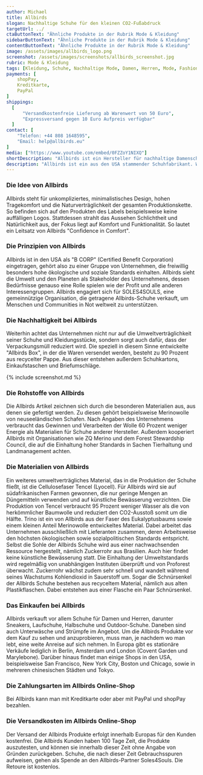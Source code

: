 ```yaml
---
author: Michael
title: Allbirds
slogan: Nachhaltige Schuhe für den kleinen CO2-Fußabdruck
targetUrl: ../
ctaButtonText: "Ähnliche Produkte in der Rubrik Mode & Kleidung"
sidebarButtonText: "Ähnliche Produkte in der Rubrik Mode & Kleidung"
contentButtonText: "Ähnliche Produkte in der Rubrik Mode & Kleidung"
image: /assets/images/allbirds_logo.png
screenshot: /assets/images/screenshots/allbirds_screenshot.jpg
rubric: Mode & Kleidung
tags: [Kleidung, Schuhe, Nachhaltige Mode, Damen, Herren, Mode, Fashion]
payments: [
    shopPay,
    Kreditkarte,
    PayPal
]
shippings:
  [
      "Versandkostenfreie Lieferung ab Warenwert von 50 Euro",
      "Expressversand gegen 10 Euro Aufpreis verfügbar"
  ]
contact: [
    "Telefon: +44 808 1648595", 
    "Email: help@allbirds.eu"
]
media: ["https://www.youtube.com/embed/0FZZoY1NIXQ"]
shortDescription: "Allbirds ist ein Hersteller für nachhaltige Damenschuhe und Herrenschuhe aus umweltschonender Produktion sowie naturbewussten Materialien."
description: "Allbirds ist ein aus den USA stammender Schuhfabrikant. Werbung macht das Unternehmen mit dem Thema Nachhaltigkeit und der besonderen Umweltverträglichkeit seiner Produkte. Statt auf günstige, synthetische Materialien setzt Allbirds auf natürliche und umweltfreundliche Alternativen. Damit will sich die Marke bewusst von herkömmlichen Produzenten abgrenzen."
---
```


### Die Idee von Allbirds

Allbirds steht für unkompliziertes, minimalistisches Design, hohen Tragekomfort und die Naturverträglichkeit der gesamten Produktionskette. So befinden sich auf den Produkten des Labels beispielsweise keine auffälligen Logos. Stattdessen strahlt das Aussehen Schlichtheit und Natürlichkeit aus, der Fokus liegt auf Komfort und Funktionalität. So lautet ein Leitsatz von Allbirds "Confidence in Comfort". 

### Die Prinzipien von Allbirds

Allbirds ist in den USA als "B CORP" (Certified Benefit Corporation) eingetragen, gehört also zu einer Gruppe von Unternehmen, die freiwillig besonders hohe ökologische und soziale Standards einhalten. Allbirds sieht die Umwelt und den Planeten als Stakeholder des Unternehmens, dessen Bedürfnisse genauso eine Rolle spielen wie der Profit und alle anderen Interessengruppen. Allbirds engagiert sich für SOLES4SOULS, eine gemeinnützige Organisation, die getragene Allbirds-Schuhe verkauft, um Menschen und Communities in Not weltweit zu unterstützen. 

### Die Nachhaltigkeit bei Allbirds

Weiterhin achtet das Unternehmen nicht nur auf die Umweltverträglichkeit seiner Schuhe und Kleidungsstücke, sondern sorgt auch dafür, dass der Verpackungsmüll reduziert wird. Die speziell in diesem Sinne entwickelte "Allbirds Box", in der die Waren versendet werden, besteht zu 90 Prozent aus recycelter Pappe. Aus dieser entstehen außerdem Schuhkartons, Einkaufstaschen und Briefumschläge. 

{% include screenshot.md %}

### Die Rohstoffe von Allbirds

Die Allbirds Artikel zeichnen sich durch die besonderen Materialien aus, aus denen sie gefertigt werden. Zu diesen gehört beispielsweise Merinowolle von neuseeländischen Schafen. Nach Angaben des Unternehmens verbraucht das Gewinnen und Verarbeiten der Wolle 60 Prozent weniger Energie als Materialien für Schuhe anderer Hersteller. Außerdem kooperiert Allbirds mit Organisationen wie ZQ Merino und dem Forest Stewardship Council, die auf die Einhaltung hoher Standards in Sachen Tierhaltung und Landmanagement achten.

### Die Materialien von Allbirds

Ein weiteres umweltverträgliches Material, das in die Produktion der Schuhe fließt, ist die Cellulosefaser Tencel (Lyocell). Für Allbirds wird sie auf südafrikanischen Farmen gewonnen, die nur geringe Mengen an Düngemitteln verwenden und auf künstliche Bewässerung verzichten. Die Produktion von Tencel verbraucht 95 Prozent weniger Wasser als die von herkömmlicher Baumwolle und reduziert den CO2-Ausstoß somit um die Hälfte. 
Trino ist ein von Allbirds aus der Faser des Eukalyptusbaums sowie einem kleinen Anteil Merinowolle entwickeltes Material. Dabei arbeitet das Unternehmen ausschließlich mit Lieferanten zusammen, deren Arbeitsweise den höchsten ökologischen sowie sozialpolitischen Standards entspricht. 
Selbst die Sohle der Allbirds Schuhe wird aus einer nachwachsenden Ressource hergestellt, nämlich Zuckerrohr aus Brasilien. Auch hier findet keine künstliche Bewässerung statt. Die Einhaltung der Umweltstandards wird regelmäßig von unabhängigen Instituten überprüft und von Proforest überwacht. Zuckerrohr wächst zudem sehr schnell und wandelt während seines Wachstums Kohlendioxid in Sauerstoff um. 
Sogar die Schnürsenkel der Allbirds Schuhe bestehen aus recyceltem Material, nämlich aus alten Plastikflaschen. Dabei entstehen aus einer Flasche ein Paar Schnürsenkel. 

### Das Einkaufen bei Allbirds

Allbirds verkauft vor allem Schuhe für Damen und Herren, darunter Sneakers, Laufschuhe, Halbschuhe und Outdoor-Schuhe. Daneben sind auch Unterwäsche und Strümpfe im Angebot. Um die Allbirds Produkte vor dem Kauf zu sehen und anzuprobieren, muss man, je nachdem wo man lebt, eine weite Anreise auf sich nehmen. In Europa gibt es stationäre Verkäufe lediglich in Berlin, Amsterdam und London (Covent Garden und Marylebone). Darüber hinaus findet man einige Shops in den USA, beispielsweise San Francisco, New York City, Boston und Chicago, sowie in mehreren chinesischen Städten und Tokyo. 

### Die Zahlungsarten im Allbirds Online-Shop

Bei Allbirds kann man mit Kreditkarte oder aber mit PayPal und shopPay bezahlen. 

### Die Versandkosten im Allbirds Online-Shop
Der Versand der Allbirds Produkte erfolgt innerhalb Europas für den Kunden kostenfrei. Die Allbirds Kunden haben 100 Tage Zeit, die Produkte auszutesten, und können sie innerhalb dieser Zeit ohne Angabe von Gründen zurückgeben. Schuhe, die nach dieser Zeit Gebrauchsspuren aufweisen, gehen als Spende an den Allbirds-Partner Soles4Souls. Die Retoure ist kostenlos.